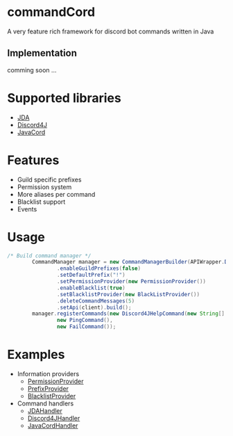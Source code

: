 # commandCord
A very feature rich framework for discord bot commands written in Java
## Implementation
comming soon ... 

# Supported libraries
* [JDA](https://github.com/DV8FromTheWorld/JDA)
* [Discord4J](https://github.com/Discord4J/Discord4J)
* [JavaCord](https://github.com/BtoBastian/Javacord)

# Features
* Guild specific prefixes
* Permission system
* More aliases per command
* Blacklist support
* Events

# Usage
```Java
/* Build command manager */
        CommandManager manager = new CommandManagerBuilder(APIWrapper.DISCORD4J)
                .enableGuildPrefixes(false)
                .setDefaultPrefix("!")
                .setPermissionProvider(new PermissionProvider())
                .enableBlacklist(true)
                .setBlacklistProvider(new BlackListProvider())
                .deleteCommandMessages(5)
                .setApi(client).build();
        manager.registerCommands(new Discord4JHelpCommand(new String[] {"help"}, CommandType.GENERAL, "Displays all commands", "help [command]"),
                new PingCommand(),
                new FailCommand());
```

# Examples
* Information providers
  * [PermissionProvider](https://github.com/DRSchlaubi/commandCord/blob/master/commandcord.examples/src/main/java/me/schlaubi/commandcord/examples/providers/PermissionProvider.java)
  * [PrefixProvider](https://github.com/DRSchlaubi/commandCord/blob/master/commandcord.examples/src/main/java/me/schlaubi/commandcord/examples/providers/PrefixProvider.java)
  * [BlacklistProvider](https://github.com/DRSchlaubi/commandCord/blob/master/commandcord.examples/src/main/java/me/schlaubi/commandcord/examples/providers/BlackListProvider.java)
* Command handlers
  * [JDAHandler](https://github.com/DRSchlaubi/commandCord/blob/master/commandcord.examples/src/main/java/me/schlaubi/commandcord/examples/jda/PingCommand.java)
  * [Discord4JHandler](https://github.com/DRSchlaubi/commandCord/blob/master/commandcord.examples/src/main/java/me/schlaubi/commandcord/examples/discord4j/PingCommand.java)
  * [JavaCordHandler](https://github.com/DRSchlaubi/commandCord/blob/master/commandcord.examples/src/main/java/me/schlaubi/commandcord/examples/javacord/PingCommand.java)
  
